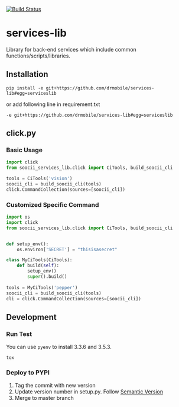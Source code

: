 [![Build Status](https://travis-ci.org/drmobile/services-lib.svg?branch=master)](https://travis-ci.org/drmobile/services-lib)
# services-lib
Library for back-end services which include common functions/scripts/libraries.

## Installation
`pip install -e git+https://github.com/drmobile/services-lib#egg=serviceslib`

or add following line in requirement.txt

`-e git+https://github.com/drmobile/services-lib#egg=serviceslib`

## click.py
### Basic Usage
```python
import click
from soocii_services_lib.click import CiTools, build_soocii_cli

tools = CiTools('vision')
soocii_cli = build_soocii_cli(tools)
click.CommandCollection(sources=[soocii_cli])
```

### Customized Specific Command
```python
import os
import click
from soocii_services_lib.click import CiTools, build_soocii_cli


def setup_env():
    os.environ['SECRET'] = "thisisasecret"

class MyCiTools(CiTools):
    def build(self):
        setup_env()
        super().build()
        
tools = MyCiTools('pepper')
soocii_cli = build_soocii_cli(tools)
cli = click.CommandCollection(sources=[soocii_cli])
```

## Development
### Run Test
You can use `pyenv` to install 3.3.6 and 3.5.3.

```commandline
tox
```

### Deploy to PYPI
1. Tag the commit with new version
2. Update version number in setup.py. Follow [Semantic Version](http://semver.org/) 
3. Merge to master branch